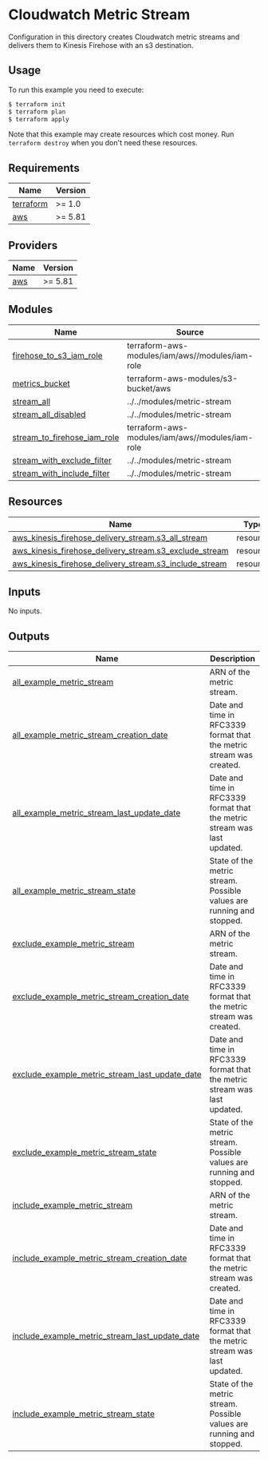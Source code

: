 # Cloudwatch Metric Stream

Configuration in this directory creates Cloudwatch metric streams and delivers them to Kinesis Firehose with an s3 destination.

## Usage

To run this example you need to execute:

```bash
$ terraform init
$ terraform plan
$ terraform apply
```

Note that this example may create resources which cost money. Run `terraform destroy` when you don't need these resources.

<!-- BEGIN_TF_DOCS -->
## Requirements

| Name | Version |
|------|---------|
| <a name="requirement_terraform"></a> [terraform](#requirement\_terraform) | >= 1.0 |
| <a name="requirement_aws"></a> [aws](#requirement\_aws) | >= 5.81 |

## Providers

| Name | Version |
|------|---------|
| <a name="provider_aws"></a> [aws](#provider\_aws) | >= 5.81 |

## Modules

| Name | Source | Version |
|------|--------|---------|
| <a name="module_firehose_to_s3_iam_role"></a> [firehose\_to\_s3\_iam\_role](#module\_firehose\_to\_s3\_iam\_role) | terraform-aws-modules/iam/aws//modules/iam-role | ~> 6.0 |
| <a name="module_metrics_bucket"></a> [metrics\_bucket](#module\_metrics\_bucket) | terraform-aws-modules/s3-bucket/aws | ~> 5.0 |
| <a name="module_stream_all"></a> [stream\_all](#module\_stream\_all) | ../../modules/metric-stream | n/a |
| <a name="module_stream_all_disabled"></a> [stream\_all\_disabled](#module\_stream\_all\_disabled) | ../../modules/metric-stream | n/a |
| <a name="module_stream_to_firehose_iam_role"></a> [stream\_to\_firehose\_iam\_role](#module\_stream\_to\_firehose\_iam\_role) | terraform-aws-modules/iam/aws//modules/iam-role | ~> 6.0 |
| <a name="module_stream_with_exclude_filter"></a> [stream\_with\_exclude\_filter](#module\_stream\_with\_exclude\_filter) | ../../modules/metric-stream | n/a |
| <a name="module_stream_with_include_filter"></a> [stream\_with\_include\_filter](#module\_stream\_with\_include\_filter) | ../../modules/metric-stream | n/a |

## Resources

| Name | Type |
|------|------|
| [aws_kinesis_firehose_delivery_stream.s3_all_stream](https://registry.terraform.io/providers/hashicorp/aws/latest/docs/resources/kinesis_firehose_delivery_stream) | resource |
| [aws_kinesis_firehose_delivery_stream.s3_exclude_stream](https://registry.terraform.io/providers/hashicorp/aws/latest/docs/resources/kinesis_firehose_delivery_stream) | resource |
| [aws_kinesis_firehose_delivery_stream.s3_include_stream](https://registry.terraform.io/providers/hashicorp/aws/latest/docs/resources/kinesis_firehose_delivery_stream) | resource |

## Inputs

No inputs.

## Outputs

| Name | Description |
|------|-------------|
| <a name="output_all_example_metric_stream"></a> [all\_example\_metric\_stream](#output\_all\_example\_metric\_stream) | ARN of the metric stream. |
| <a name="output_all_example_metric_stream_creation_date"></a> [all\_example\_metric\_stream\_creation\_date](#output\_all\_example\_metric\_stream\_creation\_date) | Date and time in RFC3339 format that the metric stream was created. |
| <a name="output_all_example_metric_stream_last_update_date"></a> [all\_example\_metric\_stream\_last\_update\_date](#output\_all\_example\_metric\_stream\_last\_update\_date) | Date and time in RFC3339 format that the metric stream was last updated. |
| <a name="output_all_example_metric_stream_state"></a> [all\_example\_metric\_stream\_state](#output\_all\_example\_metric\_stream\_state) | State of the metric stream. Possible values are running and stopped. |
| <a name="output_exclude_example_metric_stream"></a> [exclude\_example\_metric\_stream](#output\_exclude\_example\_metric\_stream) | ARN of the metric stream. |
| <a name="output_exclude_example_metric_stream_creation_date"></a> [exclude\_example\_metric\_stream\_creation\_date](#output\_exclude\_example\_metric\_stream\_creation\_date) | Date and time in RFC3339 format that the metric stream was created. |
| <a name="output_exclude_example_metric_stream_last_update_date"></a> [exclude\_example\_metric\_stream\_last\_update\_date](#output\_exclude\_example\_metric\_stream\_last\_update\_date) | Date and time in RFC3339 format that the metric stream was last updated. |
| <a name="output_exclude_example_metric_stream_state"></a> [exclude\_example\_metric\_stream\_state](#output\_exclude\_example\_metric\_stream\_state) | State of the metric stream. Possible values are running and stopped. |
| <a name="output_include_example_metric_stream"></a> [include\_example\_metric\_stream](#output\_include\_example\_metric\_stream) | ARN of the metric stream. |
| <a name="output_include_example_metric_stream_creation_date"></a> [include\_example\_metric\_stream\_creation\_date](#output\_include\_example\_metric\_stream\_creation\_date) | Date and time in RFC3339 format that the metric stream was created. |
| <a name="output_include_example_metric_stream_last_update_date"></a> [include\_example\_metric\_stream\_last\_update\_date](#output\_include\_example\_metric\_stream\_last\_update\_date) | Date and time in RFC3339 format that the metric stream was last updated. |
| <a name="output_include_example_metric_stream_state"></a> [include\_example\_metric\_stream\_state](#output\_include\_example\_metric\_stream\_state) | State of the metric stream. Possible values are running and stopped. |
<!-- END_TF_DOCS -->
